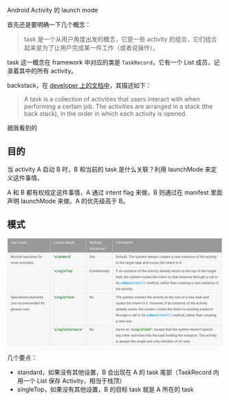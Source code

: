 Android Activity 的 launch mode

首先还是要明确一下几个概念：

> task 是一个从用户角度出发的概念，它是一些 activity 的组合，它们组合起来是为了让用户完成某一件工作（或者说操作）。

task 这一概念在 framework 中对应的类是 `TaskRecord`，它有一个 List 成员，记录着其中的所有 activity。

backstack，在 [developer 上的文档中](https://developer.android.com/guide/components/tasks-and-back-stack.html)，其描述如下：

> A task is a collection of activities that users interact with when performing a certain job. The activities are arranged in a stack (the back stack), in the order in which each activity is opened.

据我看到的


## 目的

当 activity A 启动 B 时，B 和当前的 task 是什么关联？利用 launchMode 来定义这件事情。

A 和 B 都有权规定这件事情，A 通过 intent flag 来做，B 则通过在 manifest 里面声明 launchMode 来做。A 的优先级高于 B。

## 模式

![launchmode](/img/201612/activity-launch-mode.png)

几个要点：

+ standard，如果没有其他设置，B 会出现在 A 的 task 尾部（TaskRecord 内用一个 List 保存 Activity，相当于栈顶）
+ singleTop，如果没有其他设置，B 的目标 task 就是 A 所在的 task

